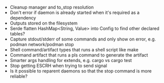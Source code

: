 * Cleanup manager and to_stop resolution
* Don't error if daemon is already started when it's required as a dependency
* Outputs stored on the filesystem
* Serde flatten HashMap<String, Value> into Config to find other declared tables?
* Capture stdout/stderr of some commands and only show on error, e.g. podman network/podman stop
* Shell command/artifact types that runs a shell script like make
* Command artifact that runs a pls command to generate the artifact
* Smarter args handling for extends, e.g. cargo vs cargo test
* Stop getting ESCRH when trying to send signal
* Is it possible to reparent daemons so that the stop command is more reliable?
